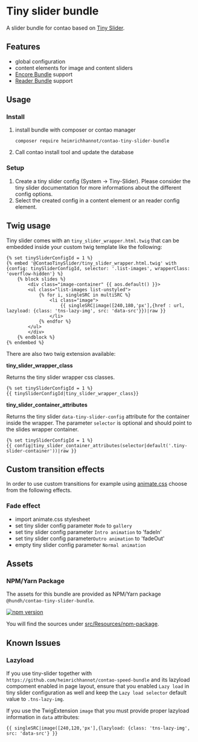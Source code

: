 # Tiny slider bundle

A slider bundle for contao based on [Tiny Slider](https://github.com/ganlanyuan/tiny-slider).

## Features
* global configuration
* content elements for image and content sliders
* [Encore Bundle](https://github.com/heimrichhannot/contao-encore-bundle) support
* [Reader Bundle](https://github.com/heimrichhannot/contao-reader-bundle) support


## Usage

### Install
1. install bundle with composer or contao manager

    ```
    composer require heimrichhannot/contao-tiny-slider-bundle
    ```
1. Call contao install tool and update the database

### Setup
1. Create a tiny slider config (System -> Tiny-Slider). Please consider the tiny slider documentation for more informations about the different config options.
1. Select the created config in a content element or an reader config element.



## Twig usage

Tiny slider comes with an `tiny_slider_wrapper.html.twig` that can be embedded inside your custom twig template like the following:

```
{% set tinySliderConfigId = 1 %}
{% embed '@ContaoTinySlider/tiny_slider_wrapper.html.twig' with {config: tinySliderConfigId, selector: '.list-images', wrapperClass: 'overflow-hidden'} %}
    {% block slides %}
        <div class="image-container" {{ aos.default() }}>
        <ul class="list-images list-unstyled">
            {% for i, singleSRC in multiSRC %}
                <li class="image">
                    {{ singleSRC|image([240,180,'px'],{href : url, lazyload: {class: 'tns-lazy-img', src: 'data-src'}})|raw }}
                </li>
            {% endfor %}
        </ul>
        </div>
    {% endblock %}
{% endembed %}
```

There are also two twig extension available:

**tiny_slider_wrapper_class**

Returns the tiny slider wrapper css classes.

```
{% set tinySliderConfigId = 1 %}
{{ tinySliderConfigId|tiny_slider_wrapper_class}}
```

**tiny_slider_container_attributes**

Returns the tiny slider `data-tiny-slider-config` attribute for the container inside the wrapper. The parameter `selector` is optional and should point to the slides wrapper container. 

```
{% set tinySliderConfigId = 1 %}
{{ config|tiny_slider_container_attributes(selector|default('.tiny-slider-container'))|raw }}
```

## Custom transition effects

In order to use custom transitions for example using [animate.css](https://daneden.github.io/animate.css/) choose from the following effects.

### Fade effect

- import animate.css stylesheet
- set tiny slider config parameter `Mode` to `gallery`
- set tiny slider config parameter `Intro animation` to 'fadeIn'
- set tiny slider config parameter`Outro animation` to 'fadeOut'
- empty tiny slider config parameter `Normal animation`


## Assets

### NPM/Yarn Package

The assets for this bundle are provided as NPM/Yarn package `@hundh/contao-tiny-slider-bundle`. 

[![npm version](https://badge.fury.io/js/%40hundh%2Fcontao-tiny-slider-bundle.svg)](https://badge.fury.io/js/%40hundh%2Fcontao-tiny-slider-bundle)

You will find the sources under [src/Resources/npm-package](src/Resources/npm-package).

## Known Issues

### Lazyload

If you use tiny-slider together with `https://github.com/heimrichhannot/contao-speed-bundle` and its lazyload compoment enabled in page layout, ensure that you enabled `Lazy load` in tiny slider configuration as well and keep the `Lazy load selector` default value to `.tns-lazy-img`.

If you use the TwigExtension `image` that you must provide proper lazyload information in `data` attributes:

```
{{ singleSRC|image([240,120,'px'],{lazyload: {class: 'tns-lazy-img', src: 'data-src'} }}
```

